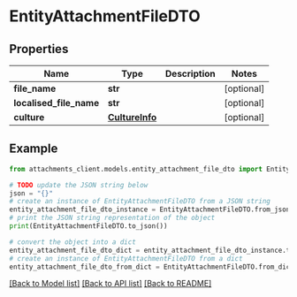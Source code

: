 # EntityAttachmentFileDTO


## Properties

Name | Type | Description | Notes
------------ | ------------- | ------------- | -------------
**file_name** | **str** |  | [optional] 
**localised_file_name** | **str** |  | [optional] 
**culture** | [**CultureInfo**](CultureInfo.md) |  | [optional] 

## Example

```python
from attachments_client.models.entity_attachment_file_dto import EntityAttachmentFileDTO

# TODO update the JSON string below
json = "{}"
# create an instance of EntityAttachmentFileDTO from a JSON string
entity_attachment_file_dto_instance = EntityAttachmentFileDTO.from_json(json)
# print the JSON string representation of the object
print(EntityAttachmentFileDTO.to_json())

# convert the object into a dict
entity_attachment_file_dto_dict = entity_attachment_file_dto_instance.to_dict()
# create an instance of EntityAttachmentFileDTO from a dict
entity_attachment_file_dto_from_dict = EntityAttachmentFileDTO.from_dict(entity_attachment_file_dto_dict)
```
[[Back to Model list]](../README.md#documentation-for-models) [[Back to API list]](../README.md#documentation-for-api-endpoints) [[Back to README]](../README.md)


